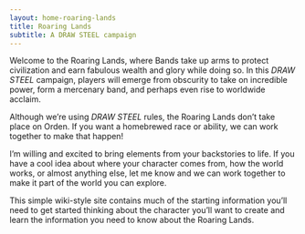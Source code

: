 ```yaml
---
layout: home-roaring-lands
title: Roaring Lands
subtitle: A DRAW STEEL campaign
---
```


Welcome to the Roaring Lands, where Bands take up arms to protect civilization and earn fabulous wealth and glory while doing so. In this *DRAW STEEL* campaign, players will emerge from obscurity to take on incredible power, form a mercenary band, and perhaps even rise to worldwide acclaim.

Although we’re using *DRAW STEEL* rules, the Roaring Lands don’t take place on Orden. If you want a homebrewed race or ability, we can work together to make that happen!

I’m willing and excited to bring elements from your backstories to life. If you have a cool idea about where your character comes from, how the world works, or almost anything else, let me know and we can work together to make it part of the world you can explore.

This simple wiki-style site contains much of the starting information you’ll need to get started thinking about the character you’ll want to create and learn the information you need to know about the Roaring Lands.